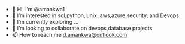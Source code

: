 - 👋 Hi, I’m @amankwa1
- 👀 I’m interested in sql,python,lunix ,aws,azure,security, and Devops
- 🌱 I’m currently exploring ...
- 💞️ I’m looking to collaborate on devops,database projects
- 📫 How to reach me d.amankwa@outlook.com

<!---
kwa1/kwa1 is a ✨ special ✨ repository because its `README.md` (this file) appears on your GitHub profile.
You can click the Preview link to take a look at your changes.
--->
